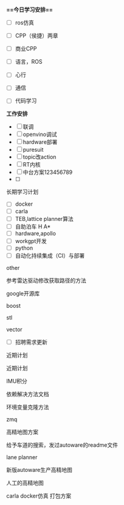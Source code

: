 **==今日学习安排==**

- [ ] ros仿真
- [ ] CPP（侯捷）两章
- [ ] 商业CPP
- [ ] 语言，ROS
- [ ] 心行
- [ ] 通信
- [ ] 代码学习

  

**工作安排**

- [ ] 联调
- [ ] openvino调试
- [ ] hardware部署
- [ ] puresuit
- [ ] topic改action
- [ ] RT内核
- [ ] 中台方案123456789
- [ ]

  

长期学习计划

- [ ] docker
- [ ] carla
- [ ] TEB,lattice planner算法
- [ ] 自助泊车 H A*
- [ ] hardware,apollo
- [ ] workgpt开发
- [ ] python
- [ ] 自动化持续集成（CI）与部署

other

参考雷达驱动修改获取路径的方法

google开源库

boost

stl

vector

- [ ] 招聘需求更新

近期计划

近期计划

IMU积分

  

依赖解决方法文档

环境变量克隆方法

zmq

高精地图方案

给予车道的搜索，发过autoware的readme文件

  

lane planner

新版autoware生产高精地图

人工的高精地图

carla docker仿真 打包方案